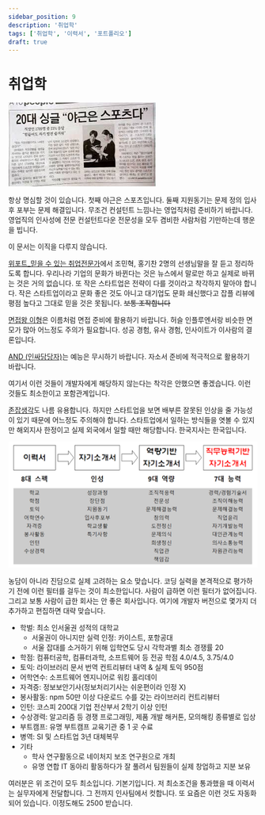```yaml
---
sidebar_position: 9
description: '취업학'
tags: ['취업학', '이력서', '포트폴리오']
draft: true
---
```


# 취업학

<!--
Transitionology 이직학
이직은 현재 연봉이 시장가격보다 낮은데 기여와 능력이 같다고 판단할 때 진행합니다. 그렇게 해서 시장의 균형을 찾아내는 과정입니다.
 -->

![](/img/doc/diy-cs/career/overtime-is-sports.jpeg)

항상 명심할 것이 있습니다. 첫째 야근은 스포츠입니다. 둘째 지원동기는 문제 정의 입사 후 포부는 문제 해결입니다. 무조건 컨설턴트 느낌나는 영업직처럼 준비하기 바랍니다. 영업직의 인사성에 전문 컨설턴트다운 전문성을 모두 겸비한 사람처럼 기만하는데 행운을 빕니다.

이 문서는 이직을 다루지 않습니다.

[위포트\_믿을 수 있는 취업전문가](https://www.youtube.com/@user-lz7ir7tk4h)에서 조민혁, 홍기찬 2명의 선생님말을 잘 듣고 정리하도록 합니다. 우리나라 기업의 문화가 바뀐다는 것은 뉴스에서 말로만 하고 실제로 바뀌는 것은 거의 없습니다. 또 작은 스타트업은 전략이 다를 것이라고 착각하지 말아야 합니다. 작은 스타트업이라고 문화 좋은 것도 아니고 대기업도 문화 쇄신했다고 잡플 리뷰에 평점 높다고 그대로 믿을 것은 못됩니다. ~~보통 조작합니다~~

[면접왕 이형](https://www.youtube.com/@leebro_interview)은 이름처럼 면접 준비에 활용하기 바랍니다. 허슬 인플루엔서랑 비슷한 면모가 많아 어느정도 주의가 필요합니다. 성공 경험, 유사 경험, 인사이트가 이사람의 결론입니다.

[AND (인싸담당자)](https://www.youtube.com/@AND_studio)는 예능은 무시하기 바랍니다. 자소서 준비에 적극적으로 활용하기 바랍니다.

여기서 이런 것들이 개발자에게 해당하지 않는다는 착각은 안했으면 좋겠습니다. 이런 것들도 최소한이고 포함관계입니다.

[존잡생각](https://www.youtube.com/@doshkim)도 나름 유용합니다. 하지만 스타트업을 보면 배부른 잘못된 인상을 줄 가능성이 있기 때문에 어느정도 주의해야 합니다. 스타트업에서 일하는 방식들을 엿볼 수 있지만 해외지사 한정이고 실제 외국에서 일할 때만 해당합니다. 한국지사는 한국입니다.

![](/img/doc/diy-cs/career/employology-steps.png)

농담이 아니라 진담으로 실제 고려하는 요소 맞습니다. 코딩 실력을 본격적으로 평가하기 전에 이런 필터를 걸두는 것이 최소한입니다. 사람이 급하면 이런 필터가 없어집니다. 그리고 보통 사람이 급한 회사는 안 좋은 회사입니다. 여기에 개발자 버전으로 몇가지 더 추가하고 편집하면 대략 맞습니다.

- 학벌: 최소 인서울권 성적의 대학교
  - 서울권이 아니지만 실력 인정: 카이스트, 포항공대
  - 서울 잡대를 소거하기 위해 입학연도 당시 각학과별 최소 경쟁률 20
- 학점: 컴퓨터공학, 컴퓨터과학, 소프트웨어 등 전공 학점 4.0/4.5, 3.75/4.0
- 토익: 라이브러리 문서 번역 컨트리뷰터 내역 & 실제 토익 950점
- 어학연수: 소프트웨어 엔지니어로 워킹 홀리데이
- 자격증: 정보보안기사(정보처리기사는 쉬운편이라 인정 X)
- 봉사활동: npm 50만 이상 다운로드 수를 갖는 라이브러리 컨트리뷰터
- 인턴: 코스피 200대 기업 전산부서 2학기 이상 인턴
- 수상경력: 알고리즘 등 경쟁 프로그래밍, 제품 개발 해커톤, 모의해킹 종류별로 입상
- 부트캠프: 유명 부트캠프 교육기관 중 1 곳 수료
- 병역: SI 및 스타트업 3년 대체복무
- 기타
  - 학사 연구활동으로 네이처지 보조 연구원으로 개최
  - 유명 연합 IT 동아리 활동하다가 잘 풀려서 팀원들이 실제 창업하고 지분 보유

여러분은 위 조건이 모두 최소입니다. 기본기입니다. 저 최소조건을 통과했을 때 이력서는 실무자에게 전달합니다. 그 전까지 인사팀에서 컷합니다. 또 요즘은 이런 것도 자동화 되어 있습니다. 이정도해도 2500 받습니다.
